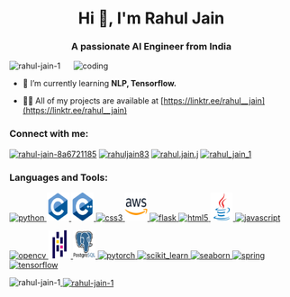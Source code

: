 <h1 align="center">Hi 👋, I'm Rahul Jain</h1>
<h3 align="center">A passionate AI Engineer from India</h3>
<img align="right" alt="coding" width="390" src="https://user-images.githubusercontent.com/74038190/212749447-bfb7e725-6987-49d9-ae85-2015e3e7cc41.gif">

<p align="left"> <img src="https://komarev.com/ghpvc/?username=rahul-jain-1&label=Profile%20views&color=0e75b6&style=flat" alt="rahul-jain-1" /> </p>

- 🌱 I’m currently learning **NLP, Tensorflow.**

- 👨‍💻 All of my projects are available at [https://linktr.ee/rahul__jain](https://linktr.ee/rahul__jain)

<h3 align="left">Connect with me:</h3>
<p align="left">
<a href="https://linkedin.com/in/rahul-jain-8a6721185" target="blank"><img align="center" src="https://raw.githubusercontent.com/rahuldkjain/github-profile-readme-generator/master/src/images/icons/Social/linked-in-alt.svg" alt="rahul-jain-8a6721185" height="30" width="40" /></a>
<a href="https://kaggle.com/rahuljain83" target="blank"><img align="center" src="https://raw.githubusercontent.com/rahuldkjain/github-profile-readme-generator/master/src/images/icons/Social/kaggle.svg" alt="rahuljain83" height="30" width="40" /></a>
<a href="https://instagram.com/rahul.jain.j" target="blank"><img align="center" src="https://raw.githubusercontent.com/rahuldkjain/github-profile-readme-generator/master/src/images/icons/Social/instagram.svg" alt="rahul.jain.j" height="30" width="40" /></a>
<a href="https://www.leetcode.com/rahul_jain_1" target="blank"><img align="center" src="https://raw.githubusercontent.com/rahuldkjain/github-profile-readme-generator/master/src/images/icons/Social/leet-code.svg" alt="rahul_jain_1" height="30" width="40" /></a>
</p>

<h3 align="left">Languages and Tools:</h3>
<p align="left"> <a href="https://www.python.org" target="_blank" rel="noreferrer"> <img src="https://media2.giphy.com/media/v1.Y2lkPTc5MGI3NjExYmJ1aWdhaXNmdnZoZmx3cW0zOGxucnpreGhnd3VoOTc3MTduYjJ5MiZlcD12MV9pbnRlcm5hbF9naWZfYnlfaWQmY3Q9Zw/KAq5w47R9rmTuvWOWa/giphy.gif" alt="python" width="40" height="50"/>  </a> <a href="https://www.cprogramming.com/" target="_blank" rel="noreferrer"> <img src="https://raw.githubusercontent.com/devicons/devicon/master/icons/c/c-original.svg" alt="c" width="40" height="50"/> </a> <a href="https://www.w3schools.com/cpp/" target="_blank" rel="noreferrer"> <img src="https://raw.githubusercontent.com/devicons/devicon/master/icons/cplusplus/cplusplus-original.svg" alt="cplusplus" width="40" height="50"/> </a> <a href="https://www.w3schools.com/css/" target="_blank" rel="noreferrer"> <img src="https://media0.giphy.com/media/fsEaZldNC8A1PJ3mwp/giphy.gif?cid=6c09b9521w26pm94fggiqqj5y75o7vi4uguuyskiw88ntiye&ep=v1_stickers_related&rid=giphy.gif&ct=s" alt="css3" width="40" height="50"/> <a href="https://aws.amazon.com" target="_blank" rel="noreferrer"> <img src="https://raw.githubusercontent.com/devicons/devicon/master/icons/amazonwebservices/amazonwebservices-original-wordmark.svg" alt="aws" width="40" height="50"/> </a> <a href="https://flask.palletsprojects.com/" target="_blank" rel="noreferrer"> <img src="https://www.vectorlogo.zone/logos/pocoo_flask/pocoo_flask-icon.svg" alt="flask" width="40" height="50"/> </a> <a href="https://www.w3.org/html/" target="_blank" rel="noreferrer"> <img src="https://user-images.githubusercontent.com/74038190/238200426-29fd6286-4e7b-4d6c-818f-c4765d5e39a9.gif" alt="html5" width="40" height="50"/> </a> <a href="https://www.java.com" target="_blank" rel="noreferrer"> <img src="https://raw.githubusercontent.com/devicons/devicon/master/icons/java/java-original.svg" alt="java" width="40" height="50"/> </a> <a href="https://developer.mozilla.org/en-US/docs/Web/JavaScript" target="_blank" rel="noreferrer"> <img src="https://miro.medium.com/v2/resize:fit:960/1*-tOldEbfjijxn9VqZeULqg.gif" alt="javascript" width="40" height="50"/> </a> </a> </p> </a> <a href="https://opencv.org/" target="_blank" rel="noreferrer"> <img src="https://www.vectorlogo.zone/logos/opencv/opencv-icon.svg" alt="opencv" width="40" height="50"/> </a> <a href="https://pandas.pydata.org/" target="_blank" rel="noreferrer"> <img src="https://raw.githubusercontent.com/devicons/devicon/2ae2a900d2f041da66e950e4d48052658d850630/icons/pandas/pandas-original.svg" alt="pandas" width="40" height="50"/> </a> <a href="https://www.postgresql.org" target="_blank" rel="noreferrer"> <img src="https://raw.githubusercontent.com/devicons/devicon/master/icons/postgresql/postgresql-original-wordmark.svg" alt="postgresql" width="40" height="50"/> </a> </a> <a href="https://pytorch.org/" target="_blank" rel="noreferrer"> <img src="https://www.vectorlogo.zone/logos/pytorch/pytorch-icon.svg" alt="pytorch" width="40" height="50"/> </a> <a href="https://scikit-learn.org/" target="_blank" rel="noreferrer"> <img src="https://upload.wikimedia.org/wikipedia/commons/0/05/Scikit_learn_logo_small.svg" alt="scikit_learn" width="40" height="50"/> </a> <a href="https://seaborn.pydata.org/" target="_blank" rel="noreferrer"> <img src="https://seaborn.pydata.org/_images/logo-mark-lightbg.svg" alt="seaborn" width="40" height="50"/> </a> <a href="https://spring.io/" target="_blank" rel="noreferrer"> <img src="https://www.vectorlogo.zone/logos/springio/springio-icon.svg" alt="spring" width="40" height="50"/> </a> <a href="https://www.tensorflow.org" target="_blank" rel="noreferrer"> <img src="https://miro.medium.com/v2/resize:fit:850/1*cWFpj7Fp3BgLRC-fz5KUpw.gif" alt="tensorflow" width="40" height="50"/>

<p><img align="left" src="https://github-readme-stats.vercel.app/api/top-langs?username=rahul-jain-1&show_icons=true&locale=en&layout=compact" alt="rahul-jain-1" /></p>

<p>&nbsp;<img align="center" src="https://github-readme-stats.vercel.app/api?username=rahul-jain-1&show_icons=true&locale=en" alt="rahul-jain-1" /></p>

